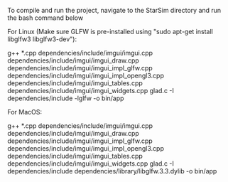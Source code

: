 To compile and run the project, navigate to the StarSim directory and run the bash command below


For Linux (Make sure GLFW is pre-installed using "sudo apt-get install libglfw3 libglfw3-dev"):

g++ *.cpp dependencies/include/imgui/imgui.cpp dependencies/include/imgui/imgui_draw.cpp dependencies/include/imgui/imgui_impl_glfw.cpp dependencies/include/imgui/imgui_impl_opengl3.cpp dependencies/include/imgui/imgui_tables.cpp dependencies/include/imgui/imgui_widgets.cpp glad.c -I dependencies/include -lglfw -o bin/app


For MacOS:

g++ *.cpp dependencies/include/imgui/imgui.cpp dependencies/include/imgui/imgui_draw.cpp dependencies/include/imgui/imgui_impl_glfw.cpp dependencies/include/imgui/imgui_impl_opengl3.cpp dependencies/include/imgui/imgui_tables.cpp dependencies/include/imgui/imgui_widgets.cpp glad.c -I dependencies/include dependencies/library/libglfw.3.3.dylib -o bin/app
